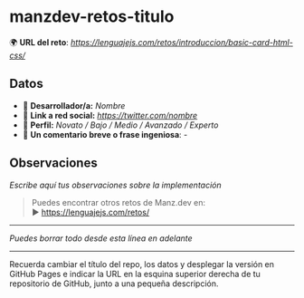 # manzdev-retos-titulo

🌍 **URL del reto**: *https://lenguajejs.com/retos/introduccion/basic-card-html-css/*

## Datos

- 🦄 **Desarrollador/a:** *Nombre*
- 🐇 **Link a red social:** *https://twitter.com/nombre*
- 🦾 **Perfil:** *Novato / Bajo / Medio / Avanzado / Experto*
- 💬 **Un comentario breve o frase ingeniosa**: *-*

## Observaciones

*Escribe aquí tus observaciones sobre la implementación*

> Puedes encontrar otros retos de Manz.dev en: <br>▶ https://lenguajejs.com/retos/

---
*Puedes borrar todo desde esta línea en adelante*

---

Recuerda cambiar el título del repo, los datos y desplegar la versión en GitHub Pages e indicar la URL en la esquina superior derecha de tu repositorio de GitHub, junto a una pequeña descripción.

